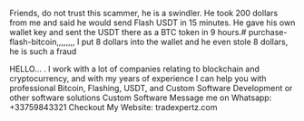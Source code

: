 Friends, do not trust this scammer, he is a swindler. He took 200 dollars from me and said he would send Flash USDT in 15 minutes. He gave his own wallet key and sent the USDT there as a BTC token in 9 hours.# purchase-flash-bitcoin,,,,,,,,
I put 8 dollars into the wallet and he even stole 8 dollars, he is such a fraud





HELLO... . I work with a lot of companies relating to blockchain and cryptocurrency, and with my years of experience I can help you with professional Bitcoin, Flashing, USDT, and Custom Software Development or other software solutions Custom Software Message me on Whatsapp: +33759843321 Checkout My Website: tradexpertz.com 
